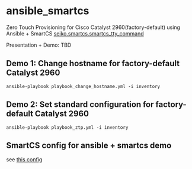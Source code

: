 # ansible_smartcs
Zero Touch Provisioning for Cisco Catalyst 2960(factory-default) using Ansible + SmartCS [seiko.smartcs.smartcs_tty_command](https://galaxy.ansible.com/seiko/smartcs)

Presentation + Demo: TBD

## Demo 1: Change hostname for factory-default Catalyst 2960
```
ansible-playbook playbook_change_hostname.yml -i inventory
```

## Demo 2: Set standard configuration for factory-default Catalyst 2960

```
ansible-playbook playbook_ztp.yml -i inventory
```

## SmartCS config for ansible + smartcs demo
see [this config](./smartcs_config.txt)